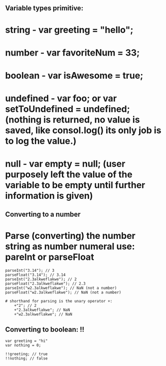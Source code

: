 ## Variable types primitive: 
# string - var greeting = "hello";
# number - var favoriteNum = 33;
# boolean - var isAwesome = true;
# undefined - var foo; or var setToUndefined = undefined; (nothing is returned, no value is saved, like consol.log() its only job is to log the value.)
# null - var empty = null; (user purposely left the value of the variable to be empty until further information is given)

## Converting to a number
# Parse (converting) the number string as number numeral use: pareInt or parseFloat

    parseInt("3.14"); // 3
    parseFloat("3.14"); // 3.14
    parseInt("2.3alkweflakwe"); // 2
    parseFloat("2.3alkweflakwe"); // 2.3
    parseInt("w2.3alkweflakwe"); // NaN (not a number)
    parseFloat("w2.3alkweflakwe"); // NaN (not a number)

    # shorthand for parsing is the unary operator +:
        +"2"; // 2
        +"2.3alkweflakwe"; // NaN 
        +"w2.3alkweflakwe"; // NaN

## Converting to boolean: !!
    var greeting = "hi"
    var nothing = 0;

    !!greeting; // true
    !!nothing; // false

    